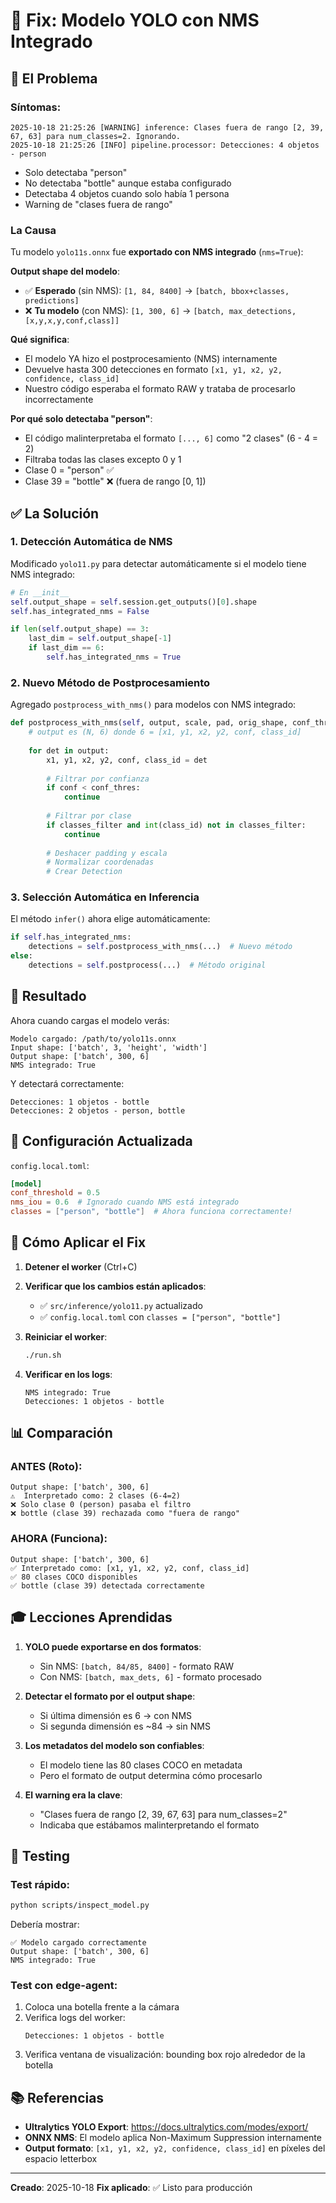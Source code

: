 # 🔧 Fix: Modelo YOLO con NMS Integrado

## 🐛 El Problema

### Síntomas:
```
2025-10-18 21:25:26 [WARNING] inference: Clases fuera de rango [2, 39, 67, 63] para num_classes=2. Ignorando.
2025-10-18 21:25:26 [INFO] pipeline.processor: Detecciones: 4 objetos - person
```

- Solo detectaba "person"
- No detectaba "bottle" aunque estaba configurado
- Detectaba 4 objetos cuando solo había 1 persona
- Warning de "clases fuera de rango"

### La Causa

Tu modelo `yolo11s.onnx` fue **exportado con NMS integrado** (`nms=True`):

**Output shape del modelo**:
- ✅ **Esperado** (sin NMS): `[1, 84, 8400]` → `[batch, bbox+classes, predictions]`
- ❌ **Tu modelo** (con NMS): `[1, 300, 6]` → `[batch, max_detections, [x,y,x,y,conf,class]]`

**Qué significa**:
- El modelo YA hizo el postprocesamiento (NMS) internamente
- Devuelve hasta 300 detecciones en formato `[x1, y1, x2, y2, confidence, class_id]`
- Nuestro código esperaba el formato RAW y trataba de procesarlo incorrectamente

**Por qué solo detectaba "person"**:
- El código malinterpretaba el formato `[..., 6]` como "2 clases" (6 - 4 = 2)
- Filtraba todas las clases excepto 0 y 1
- Clase 0 = "person" ✅
- Clase 39 = "bottle" ❌ (fuera de rango [0, 1])

## ✅ La Solución

### 1. Detección Automática de NMS

Modificado `yolo11.py` para detectar automáticamente si el modelo tiene NMS integrado:

```python
# En __init__
self.output_shape = self.session.get_outputs()[0].shape
self.has_integrated_nms = False

if len(self.output_shape) == 3:
    last_dim = self.output_shape[-1]
    if last_dim == 6:
        self.has_integrated_nms = True
```

### 2. Nuevo Método de Postprocesamiento

Agregado `postprocess_with_nms()` para modelos con NMS integrado:

```python
def postprocess_with_nms(self, output, scale, pad, orig_shape, conf_thres, classes_filter):
    # output es (N, 6) donde 6 = [x1, y1, x2, y2, conf, class_id]
    
    for det in output:
        x1, y1, x2, y2, conf, class_id = det
        
        # Filtrar por confianza
        if conf < conf_thres:
            continue
        
        # Filtrar por clase
        if classes_filter and int(class_id) not in classes_filter:
            continue
        
        # Deshacer padding y escala
        # Normalizar coordenadas
        # Crear Detection
```

### 3. Selección Automática en Inferencia

El método `infer()` ahora elige automáticamente:

```python
if self.has_integrated_nms:
    detections = self.postprocess_with_nms(...)  # Nuevo método
else:
    detections = self.postprocess(...)  # Método original
```

## 🎯 Resultado

Ahora cuando cargas el modelo verás:

```
Modelo cargado: /path/to/yolo11s.onnx
Input shape: ['batch', 3, 'height', 'width']
Output shape: ['batch', 300, 6]
NMS integrado: True
```

Y detectará correctamente:

```
Detecciones: 1 objetos - bottle
Detecciones: 2 objetos - person, bottle
```

## 📝 Configuración Actualizada

`config.local.toml`:
```toml
[model]
conf_threshold = 0.5
nms_iou = 0.6  # Ignorado cuando NMS está integrado
classes = ["person", "bottle"]  # Ahora funciona correctamente!
```

## 🔄 Cómo Aplicar el Fix

1. **Detener el worker** (Ctrl+C)

2. **Verificar que los cambios están aplicados**:
   - ✅ `src/inference/yolo11.py` actualizado
   - ✅ `config.local.toml` con `classes = ["person", "bottle"]`

3. **Reiniciar el worker**:
   ```bash
   ./run.sh
   ```

4. **Verificar en los logs**:
   ```
   NMS integrado: True
   Detecciones: 1 objetos - bottle
   ```

## 📊 Comparación

### ANTES (Roto):
```
Output shape: ['batch', 300, 6]
⚠️  Interpretado como: 2 clases (6-4=2)
❌ Solo clase 0 (person) pasaba el filtro
❌ bottle (clase 39) rechazada como "fuera de rango"
```

### AHORA (Funciona):
```
Output shape: ['batch', 300, 6]
✅ Interpretado como: [x1, y1, x2, y2, conf, class_id]
✅ 80 clases COCO disponibles
✅ bottle (clase 39) detectada correctamente
```

## 🎓 Lecciones Aprendidas

1. **YOLO puede exportarse en dos formatos**:
   - Sin NMS: `[batch, 84/85, 8400]` - formato RAW
   - Con NMS: `[batch, max_dets, 6]` - formato procesado

2. **Detectar el formato por el output shape**:
   - Si última dimensión es 6 → con NMS
   - Si segunda dimensión es ~84 → sin NMS

3. **Los metadatos del modelo son confiables**:
   - El modelo tiene las 80 clases COCO en metadata
   - Pero el formato de output determina cómo procesarlo

4. **El warning era la clave**:
   - "Clases fuera de rango [2, 39, 67, 63] para num_classes=2"
   - Indicaba que estábamos malinterpretando el formato

## 🚀 Testing

### Test rápido:
```bash
python scripts/inspect_model.py
```

Debería mostrar:
```
✅ Modelo cargado correctamente
Output shape: ['batch', 300, 6]
NMS integrado: True
```

### Test con edge-agent:

1. Coloca una botella frente a la cámara
2. Verifica logs del worker:
   ```
   Detecciones: 1 objetos - bottle
   ```
3. Verifica ventana de visualización: bounding box rojo alrededor de la botella

## 📚 Referencias

- **Ultralytics YOLO Export**: https://docs.ultralytics.com/modes/export/
- **ONNX NMS**: El modelo aplica Non-Maximum Suppression internamente
- **Output formato**: `[x1, y1, x2, y2, confidence, class_id]` en píxeles del espacio letterbox

---

**Creado**: 2025-10-18
**Fix aplicado**: ✅ Listo para producción
